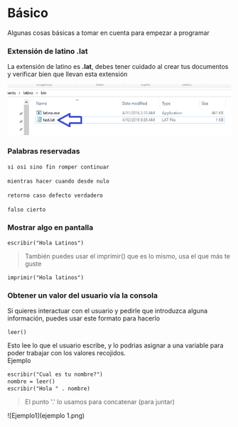 # Básico

Algunas cosas básicas a tomar en cuenta para empezar a programar

### Extensión de latino .lat

La extensión de latino es **.lat**, debes tener cuidado al crear tus documentos y verificar bien que llevan esta extensión

![.lat](extencion.png)

### Palabras reservadas

```
si osi sino fin romper continuar 

mientras hacer cuando desde nulo 

retorno caso defecto verdadero 

falso cierto
```

### Mostrar algo en pantalla

```
escribir("Hola Latinos")
```

> También puedes usar el imprimir\(\) que es lo mismo, usa el que más te guste

```
imprimir("Hola latinos")
```

### Obtener un valor del usuario vía la consola

Si quieres interactuar con el usuario y pedirle que introduzca alguna información, puedes usar este formato para hacerlo

```
leer()
```

Esto lee lo que el usuario escribe, y lo podrias asignar a una variable para poder trabajar con los valores recojidos.  
Ejemplo

```
escribir("Cual es tu nombre?")
nombre = leer()
escribir("Hola " . nombre)
```

> El punto '.' lo usamos para concatenar \(para juntar\)

![Ejemplo1](ejemplo 1.png)

